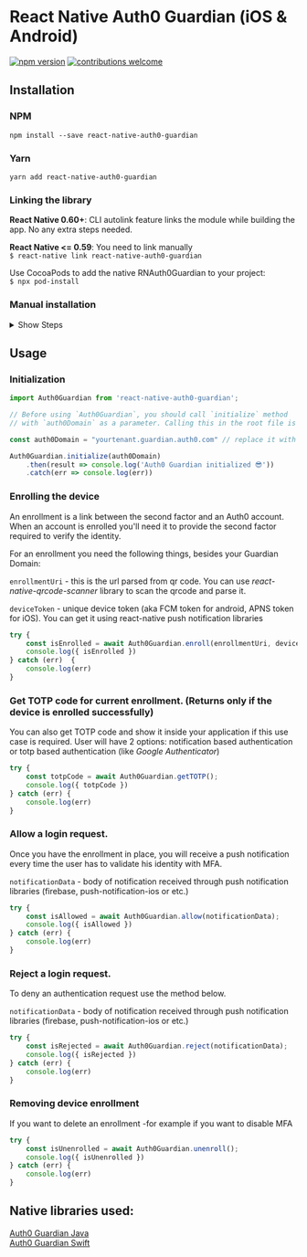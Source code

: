 
# React Native Auth0 Guardian (iOS & Android)

[![npm version](https://badge.fury.io/js/react-native-auth0-guardian.svg?update=9)](http://badge.fury.io/js/react-native-auth0-guardian)
[![contributions welcome](https://img.shields.io/badge/contributions-welcome-brightgreen.svg?style=flat)](https://github.com/dwyl/esta/issues)

## Installation

### NPM

`npm install --save react-native-auth0-guardian`

### Yarn

`yarn add react-native-auth0-guardian`



### Linking the library

**React Native 0.60+**:  CLI autolink feature links the module while building the app. No any extra steps needed.

**React Native <= 0.59**: You need to link manually   
`$ react-native link react-native-auth0-guardian`


Use CocoaPods to add the native RNAuth0Guardian to your project:   
`$ npx pod-install`

### Manual installation
<details>
<summary>Show Steps</summary>
<br>




#### iOS

1. In XCode, in the project navigator, right click `Libraries` ➜ `Add Files to [your project's name]`
2. Go to `node_modules` ➜ `react-native-auth0-guardian` and add `RNAuth0Guardian.xcodeproj`
3. In XCode, in the project navigator, select your project. Add `libRNAuth0Guardian.a` to your project's `Build Phases` ➜ `Link Binary With Libraries`
4. Run your project (`Cmd+R`)<

#### Android

1. Open up `android/app/src/main/java/[...]/MainActivity.java`
  - Add `import com.reactlibrary.RNAuth0GuardianPackage;` to the imports at the top of the file
  - Add `new RNAuth0GuardianPackage()` to the list returned by the `getPackages()` method
2. Append the following lines to `android/settings.gradle`:
  	```
  	include ':react-native-auth0-guardian'
  	project(':react-native-auth0-guardian').projectDir = new File(rootProject.projectDir, 	'../node_modules/react-native-auth0-guardian/android')
  	```
3. Insert the following lines inside the dependencies block in `android/app/build.gradle`:
  	```
      implementation project(':react-native-auth0-guardian')
  	```
</details>

## Usage
### Initialization
```javascript
import Auth0Guardian from 'react-native-auth0-guardian';

// Before using `Auth0Guardian`, you should call `initialize` method 
// with `auth0Domain` as a parameter. Calling this in the root file is recommended Ex: root index.js or App.js

const auth0Domain = "yourtenant.guardian.auth0.com" // replace it with your own

Auth0Guardian.initialize(auth0Domain)
	.then(result => console.log('Auth0 Guardian initialized 😎'))
	.catch(err => console.log(err))
```

### Enrolling the device

An enrollment is a link between the second factor and an Auth0 account. When an account is enrolled you'll need it to provide the second factor required to verify the identity.

For an enrollment you need the following things, besides your Guardian Domain:

`enrollmentUri` - this is the url parsed from qr code. You can use *react-native-qrcode-scanner* library to scan the qrcode and parse it.   

`deviceToken` - unique device token (aka FCM token for android, APNS token for iOS). You can get it using react-native push notification libraries

```javascript
try {
	const isEnrolled = await Auth0Guardian.enroll(enrollmentUri, deviceToken);
	console.log({ isEnrolled })
} catch (err)  {
	console.log(err)
}
```

### Get TOTP code for current enrollment. (Returns only if the device is enrolled successfully) 
You can also get TOTP code and show it inside your application if this use case is required. User will have 2 options: notification based authentication or totp based authentication (like *Google Authenticator*)

```javascript
try {
	const totpCode = await Auth0Guardian.getTOTP();
	console.log({ totpCode })
} catch (err) {
	console.log(err)
}
```

### Allow a login request.
Once you have the enrollment in place, you will receive a push notification every time the user has to validate his identity with MFA.

`notificationData` - body of notification received through push notification libraries (firebase, push-notification-ios or etc.)

```javascript
try {
	const isAllowed = await Auth0Guardian.allow(notificationData);
	console.log({ isAllowed })
} catch (err) {
	console.log(err)
}
```

### Reject a login request.
To deny an authentication request use the method below.

`notificationData` - body of notification received through push notification libraries (firebase, push-notification-ios or etc.)

```javascript
try {
	const isRejected = await Auth0Guardian.reject(notificationData);
	console.log({ isRejected })
} catch (err) {
	console.log(err)
}
```

### Removing  device enrollment
If you want to delete an enrollment -for example if you want to disable MFA

```javascript
try {
	const isUnenrolled = await Auth0Guardian.unenroll();
	console.log({ isUnenrolled })
} catch (err) {
	console.log(err)
}
```


## Native libraries used:

[Auth0 Guardian Java](https://github.com/auth0/Guardian.java)   
[Auth0 Guardian Swift](https://github.com/auth0/Guardian.swift)


